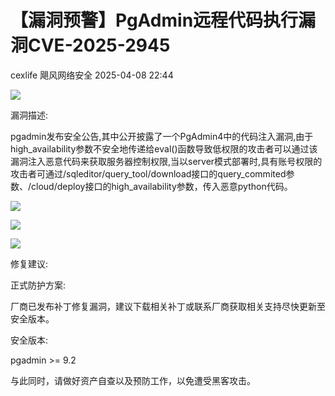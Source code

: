 #  【漏洞预警】PgAdmin远程代码执行漏洞CVE-2025-2945   
cexlife  飓风网络安全   2025-04-08 22:44  
  
![](https://mmbiz.qpic.cn/mmbiz_png/ibhQpAia4xu00zrTibmLVfqzSK9f5eMzJCp0dspdjh7w7D7p8X1hQblibdPTRCgT0V5oyYz32DOjIwYMrS9iaWMgvkQ/640?wx_fmt=png&from=appmsg "")  
  
漏洞描述:  
  
pgadmin发布安全公告,其中公开披露了一个PgAdmin4中的代码注入漏洞,由于high_availability参数不安全地传递给eval()函数导致低权限的攻击者可以通过该漏洞注入恶意代码来获取服务器控制权限,当以server模式部署时,具有账号权限的攻击者可通过/sqleditor/query_tool/download接口的query_commited参数、/cloud/deploy接口的high_availability参数，传入恶意python代码。  
  
![](https://mmbiz.qpic.cn/mmbiz_png/ibhQpAia4xu00zrTibmLVfqzSK9f5eMzJCpjDT14hLcNjv2Yv6ibrCyLMnPz8C8ibnxaSqVqoMEu2TqANIBWO2vQazw/640?wx_fmt=png&from=appmsg "")  
  
![](https://mmbiz.qpic.cn/mmbiz_png/ibhQpAia4xu00zrTibmLVfqzSK9f5eMzJCpM9IdrfBXp472uH9Fl8h4rTUxN0NES972l60NImb9TzmUT56qj84YWA/640?wx_fmt=png&from=appmsg "")  
  
![](https://mmbiz.qpic.cn/mmbiz_png/ibhQpAia4xu00zrTibmLVfqzSK9f5eMzJCpHvW9623Kb2vdt6e1E4JaPnbziaticAuqvuMYvwvzazqyDlzEwfzPkm7w/640?wx_fmt=png&from=appmsg "")  
  
修复建议:  
  
正式防护方案:  
  
厂商已发布补丁修复漏洞，建议下载相关补丁或联系厂商获取相关支持尽快更新至安全版本。  
  
安全版本:  
  
pgadmin >= 9.2  
  
与此同时，请做好资产自查以及预防工作，以免遭受黑客攻击。  
  
  
